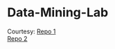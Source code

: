 # Data-Mining-Lab

Courtesy:
[Repo 1](https://github.com/shaswat-indian/DM-Lab)
<br>
[Repo 2](https://github.com/vishalprabha/Datamining-Lab)
